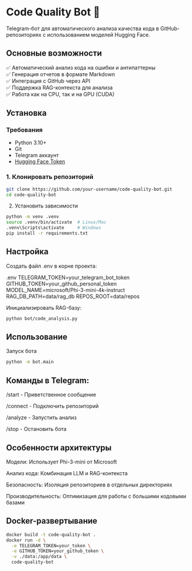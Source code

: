 # Code Quality Bot 🤖

Telegram-бот для автоматического анализа качества кода в GitHub-репозиториях с использованием моделей Hugging Face.

## Основные возможности

✅ Автоматический анализ кода на ошибки и антипаттерны  
✅ Генерация отчетов в формате Markdown  
✅ Интеграция с GitHub через API  
✅ Поддержка RAG-контекста для анализа  
✅ Работа как на CPU, так и на GPU (CUDA)

## Установка

### Требования
- Python 3.10+
- Git
- Telegram аккаунт
- [Hugging Face Token](https://huggingface.co/settings/tokens)

### 1. Клонировать репозиторий

```bash
git clone https://github.com/your-username/code-quality-bot.git
cd code-quality-bot
```


2. Установить зависимости

```bash
python -m venv .venv
source .venv/bin/activate  # Linux/Mac
.venv\Scripts\activate     # Windows
pip install -r requirements.txt
```

## Настройка


Создать файл .env в корне проекта:

.env
TELEGRAM_TOKEN=your_telegram_bot_token
GITHUB_TOKEN=your_github_personal_token
MODEL_NAME=microsoft/Phi-3-mini-4k-instruct
RAG_DB_PATH=data/rag_db
REPOS_ROOT=data/repos


Инициализировать RAG-базу:

```bash
python bot/code_analysis.py
```

## Использование

Запуск бота
```bash
python -m bot.main
```

## Команды в Telegram:

/start - Приветственное сообщение

/connect <repo-url> - Подключить репозиторий

/analyze - Запустить анализ

/stop - Остановить бота


## Особенности архитектуры

Модели: Использует Phi-3-mini от Microsoft

Анализ кода: Комбинация LLM и RAG-контекста

Безопасность: Изоляция репозиториев в отдельных директориях

Производительность: Оптимизация для работы с большими кодовыми базами

## Docker-развертывание
```bash
docker build -t code-quality-bot .
docker run -d \
  -e TELEGRAM_TOKEN=your_token \
  -e GITHUB_TOKEN=your_github_token \
  -v ./data:/app/data \
  code-quality-bot
```